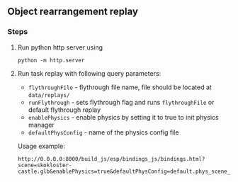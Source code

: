 ## Object rearrangement replay

### Steps

1. Run python http server using
    ```
    python -m http.server
    ```

2. Run task replay with following query parameters:
    - `flythroughFile`    - flythrough file name, file should be located at `data/replays/`
    - `runFlythrough`     - sets flythrough flag and runs `flythroughFile` or default flythrough replay
    - `enablePhysics`     - enable physics by setting it to true to init physics manager
    - `defaultPhysConfig` - name of the physics config file

   Usage example:
   ```
   http://0.0.0.0:8000/build_js/esp/bindings_js/bindings.html?scene=skokloster-castle.glb&enablePhysics=true&defaultPhysConfig=default.phys_scene_config.json&runFlythrough=true&flythroughFile=demo_2.csv
   ```
